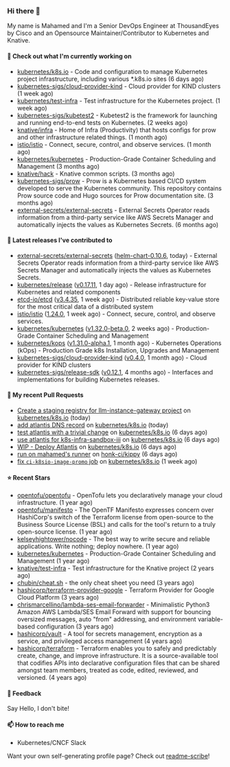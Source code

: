### Hi there 👋

My name is Mahamed and I'm a Senior DevOps Engineer at ThousandEyes by Cisco and an Opensource Maintainer/Contributor to Kubernetes and Knative.

#### 👷 Check out what I'm currently working on

- [kubernetes/k8s.io](https://github.com/kubernetes/k8s.io) - Code and configuration to manage Kubernetes project infrastructure, including various *.k8s.io sites (6 days ago)
- [kubernetes-sigs/cloud-provider-kind](https://github.com/kubernetes-sigs/cloud-provider-kind) - Cloud provider for KIND clusters (1 week ago)
- [kubernetes/test-infra](https://github.com/kubernetes/test-infra) - Test infrastructure for the Kubernetes project. (1 week ago)
- [kubernetes-sigs/kubetest2](https://github.com/kubernetes-sigs/kubetest2) - Kubetest2 is the framework for launching and running end-to-end tests on Kubernetes. (2 weeks ago)
- [knative/infra](https://github.com/knative/infra) - Home of Infra (Productivity) that hosts configs for prow and other infrastructure related things. (1 month ago)
- [istio/istio](https://github.com/istio/istio) - Connect, secure, control, and observe services. (1 month ago)
- [kubernetes/kubernetes](https://github.com/kubernetes/kubernetes) - Production-Grade Container Scheduling and Management (3 months ago)
- [knative/hack](https://github.com/knative/hack) - Knative common scripts. (3 months ago)
- [kubernetes-sigs/prow](https://github.com/kubernetes-sigs/prow) - Prow is a Kubernetes based CI/CD system developed to serve the Kubernetes community. This repository contains Prow source code and Hugo sources for Prow documentation site.  (3 months ago)
- [external-secrets/external-secrets](https://github.com/external-secrets/external-secrets) - External Secrets Operator reads information from a third-party service like AWS Secrets Manager and automatically injects the values as Kubernetes Secrets. (6 months ago)

#### 🔭 Latest releases I've contributed to

- [external-secrets/external-secrets](https://github.com/external-secrets/external-secrets) ([helm-chart-0.10.6](https://github.com/external-secrets/external-secrets/releases/tag/helm-chart-0.10.6), today) - External Secrets Operator reads information from a third-party service like AWS Secrets Manager and automatically injects the values as Kubernetes Secrets.
- [kubernetes/release](https://github.com/kubernetes/release) ([v0.17.11](https://github.com/kubernetes/release/releases/tag/v0.17.11), 1 day ago) - Release infrastructure for Kubernetes and related components
- [etcd-io/etcd](https://github.com/etcd-io/etcd) ([v3.4.35](https://github.com/etcd-io/etcd/releases/tag/v3.4.35), 1 week ago) - Distributed reliable key-value store for the most critical data of a distributed system
- [istio/istio](https://github.com/istio/istio) ([1.24.0](https://github.com/istio/istio/releases/tag/1.24.0), 1 week ago) - Connect, secure, control, and observe services.
- [kubernetes/kubernetes](https://github.com/kubernetes/kubernetes) ([v1.32.0-beta.0](https://github.com/kubernetes/kubernetes/releases/tag/v1.32.0-beta.0), 2 weeks ago) - Production-Grade Container Scheduling and Management
- [kubernetes/kops](https://github.com/kubernetes/kops) ([v1.31.0-alpha.1](https://github.com/kubernetes/kops/releases/tag/v1.31.0-alpha.1), 1 month ago) - Kubernetes Operations (kOps) - Production Grade k8s Installation, Upgrades and Management
- [kubernetes-sigs/cloud-provider-kind](https://github.com/kubernetes-sigs/cloud-provider-kind) ([v0.4.0](https://github.com/kubernetes-sigs/cloud-provider-kind/releases/tag/v0.4.0), 1 month ago) - Cloud provider for KIND clusters
- [kubernetes-sigs/release-sdk](https://github.com/kubernetes-sigs/release-sdk) ([v0.12.1](https://github.com/kubernetes-sigs/release-sdk/releases/tag/v0.12.1), 4 months ago) - Interfaces and implementations for building Kubernetes releases.

#### 🔨 My recent Pull Requests

- [Create a staging registry for llm-instance-gateway project](https://github.com/kubernetes/k8s.io/pull/7547) on [kubernetes/k8s.io](https://github.com/kubernetes/k8s.io) (today)
- [add atlantis DNS record](https://github.com/kubernetes/k8s.io/pull/7543) on [kubernetes/k8s.io](https://github.com/kubernetes/k8s.io) (today)
- [test atlantis with a trivial change](https://github.com/kubernetes/k8s.io/pull/7522) on [kubernetes/k8s.io](https://github.com/kubernetes/k8s.io) (6 days ago)
- [use atlantis for k8s-infra-sandbox-iii](https://github.com/kubernetes/k8s.io/pull/7521) on [kubernetes/k8s.io](https://github.com/kubernetes/k8s.io) (6 days ago)
- [WIP - Deploy Atlantis](https://github.com/kubernetes/k8s.io/pull/7520) on [kubernetes/k8s.io](https://github.com/kubernetes/k8s.io) (6 days ago)
- [run on mahamed&#39;s runner](https://github.com/honk-ci/kippy/pull/1) on [honk-ci/kippy](https://github.com/honk-ci/kippy) (6 days ago)
- [fix `ci-k8sio-image-promo` job](https://github.com/kubernetes/k8s.io/pull/7516) on [kubernetes/k8s.io](https://github.com/kubernetes/k8s.io) (1 week ago)

#### ⭐ Recent Stars

- [opentofu/opentofu](https://github.com/opentofu/opentofu) - OpenTofu lets you declaratively manage your cloud infrastructure. (1 year ago)
- [opentofu/manifesto](https://github.com/opentofu/manifesto) - The OpenTF Manifesto expresses concern over HashiCorp&#39;s switch of the Terraform license from open-source to the Business Source License (BSL) and calls for the tool&#39;s return to a truly open-source license. (1 year ago)
- [kelseyhightower/nocode](https://github.com/kelseyhightower/nocode) - The best way to write secure and reliable applications. Write nothing; deploy nowhere. (1 year ago)
- [kubernetes/kubernetes](https://github.com/kubernetes/kubernetes) - Production-Grade Container Scheduling and Management (1 year ago)
- [knative/test-infra](https://github.com/knative/test-infra) - Test infrastructure for the Knative project (2 years ago)
- [chubin/cheat.sh](https://github.com/chubin/cheat.sh) - the only cheat sheet you need (3 years ago)
- [hashicorp/terraform-provider-google](https://github.com/hashicorp/terraform-provider-google) - Terraform Provider for Google Cloud Platform (3 years ago)
- [chrismarcellino/lambda-ses-email-forwarder](https://github.com/chrismarcellino/lambda-ses-email-forwarder) - Minimalistic Python3 Amazon AWS Lambda/SES Email Forward with support for bouncing oversized messages, auto &#34;from&#34; addressing, and environment variable-based configuration (3 years ago)
- [hashicorp/vault](https://github.com/hashicorp/vault) - A tool for secrets management, encryption as a service, and privileged access management (4 years ago)
- [hashicorp/terraform](https://github.com/hashicorp/terraform) - Terraform enables you to safely and predictably create, change, and improve infrastructure. It is a source-available tool that codifies APIs into declarative configuration files that can be shared amongst team members, treated as code, edited, reviewed, and versioned. (4 years ago)

#### 💬 Feedback

Say Hello, I don't bite!

#### 📫 How to reach me

- Kubernetes/CNCF Slack

Want your own self-generating profile page? Check out [readme-scribe](https://github.com/muesli/readme-scribe)!


